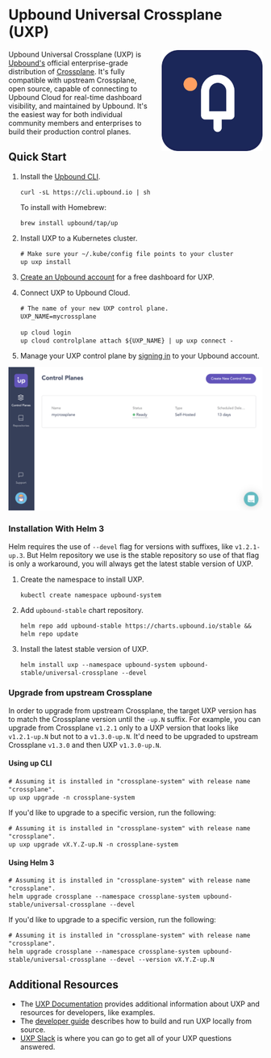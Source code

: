 # Upbound Universal Crossplane (UXP)

<a href="https://upbound.io/uxp">
    <img align="right" style="margin-left: 20px" src="docs/media/logo.png" width=200 />
</a>

Upbound Universal Crossplane (UXP) is [Upbound's][upbound] official
enterprise-grade distribution of [Crossplane][crossplane]. It's fully compatible
with upstream Crossplane, open source, capable of connecting to Upbound Cloud
for real-time dashboard visibility, and maintained by Upbound. It's the easiest
way for both individual community members and enterprises to build their
production control planes.

## Quick Start

1. Install the [Upbound CLI][upbound-cli].

   ```console
   curl -sL https://cli.upbound.io | sh
   ```
   
    To install with Homebrew:
    ```console
    brew install upbound/tap/up
    ```

2. Install UXP to a Kubernetes cluster.

   ```console
   # Make sure your ~/.kube/config file points to your cluster
   up uxp install
   ```

3. [Create an Upbound account][create-account] for a free dashboard for UXP.

4. Connect UXP to Upbound Cloud.

   ```console
   # The name of your new UXP control plane.
   UXP_NAME=mycrossplane

   up cloud login
   up cloud controlplane attach ${UXP_NAME} | up uxp connect -
   ```

5. Manage your UXP control plane by [signing in][login] to your Upbound account.

![UXP in Upbound Cloud](docs/media/uxp-in-ubc.png)

### Installation With Helm 3

Helm requires the use of `--devel` flag for versions with suffixes, like
`v1.2.1-up.3`. But Helm repository we use is the stable repository so use of that
flag is only a workaround, you will always get the latest stable version of UXP.

1. Create the namespace to install UXP.

   ```console
   kubectl create namespace upbound-system
   ```

1. Add `upbound-stable` chart repository.

   ```console
   helm repo add upbound-stable https://charts.upbound.io/stable && helm repo update
   ```

1. Install the latest stable version of UXP.

   ```console
   helm install uxp --namespace upbound-system upbound-stable/universal-crossplane --devel
   ```

### Upgrade from upstream Crossplane

In order to upgrade from upstream Crossplane, the target UXP version has to match
the Crossplane version until the `-up.N` suffix. For example, you can upgrade from
Crossplane `v1.2.1` only to a UXP version that looks like `v1.2.1-up.N` but not to
a `v1.3.0-up.N`. It'd need to be upgraded to upstream Crossplane `v1.3.0` and then
UXP `v1.3.0-up.N`.

#### Using up CLI

   ```console
   # Assuming it is installed in "crossplane-system" with release name "crossplane".
   up uxp upgrade -n crossplane-system
   ```

If you'd like to upgrade to a specific version, run the following:

   ```console
   # Assuming it is installed in "crossplane-system" with release name "crossplane".
   up uxp upgrade vX.Y.Z-up.N -n crossplane-system
   ```

#### Using Helm 3

   ```console
   # Assuming it is installed in "crossplane-system" with release name "crossplane".
   helm upgrade crossplane --namespace crossplane-system upbound-stable/universal-crossplane --devel
   ```

If you'd like to upgrade to a specific version, run the following:

   ```console
   # Assuming it is installed in "crossplane-system" with release name "crossplane".
   helm upgrade crossplane --namespace crossplane-system upbound-stable/universal-crossplane --devel --version vX.Y.Z-up.N
   ```

## Additional Resources

- The [UXP Documentation][uxp-documentation] provides additional information
  about UXP and resources for developers, like examples.
- The [developer guide][developer-guide] describes how to build and run UXP
  locally from source.
- [UXP Slack][uxp-slack] is where you can go to get all of your UXP questions
  answered.

[upbound]: https://upbound.io
[crossplane]: https://crossplane.io/
[upbound-cli]: https://github.com/upbound/up
[create-account]: https://cloud.upbound.io/register
[login]: https://cloud.upbound.io/login
[uxp-documentation]: https://cloud.upbound.io/docs/uxp
[developer-guide]: docs/developer-guide.md
[uxp-slack]: https://crossplane.slack.com/archives/uxp
